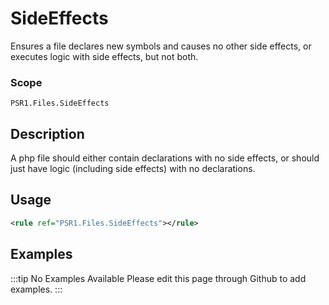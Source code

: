 # SideEffects

Ensures a file declares new symbols and causes no other side effects, or executes logic with side effects, but not both.

### Scope

`PSR1.Files.SideEffects`

## Description

A php file should either contain declarations with no side effects, or should just have logic (including side effects) with no declarations.

## Usage

```xml
<rule ref="PSR1.Files.SideEffects"></rule>
```

## Examples

:::tip No Examples Available
Please edit this page through Github to add examples.
:::